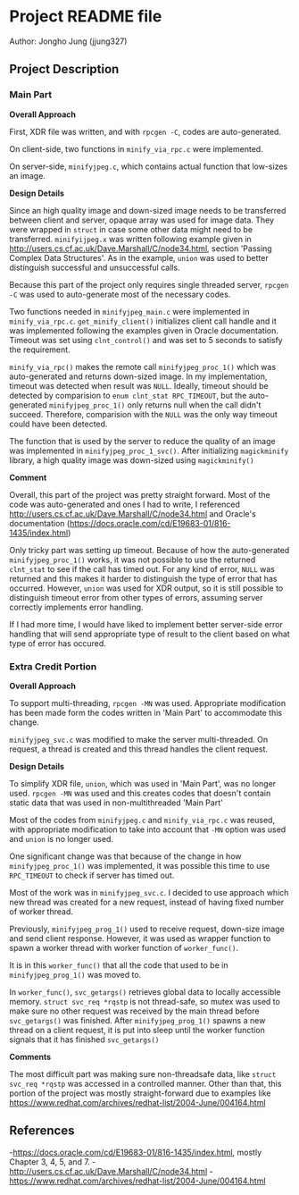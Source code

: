 # Project README file

Author: Jongho Jung (jjung327)

## Project Description

### Main Part

**Overall Approach**

First, XDR file was written, and with `rpcgen -C`, codes are auto-generated. 

On client-side, two functions in `minify_via_rpc.c` were implemented. 

On server-side, `minifyjpeg.c`, which contains actual function that low-sizes an image. 

**Design Details**

Since an high quality image and down-sized image needs to be transferred between client and server,
opaque array was used for image data. They were wrapped in `struct` in case some other data might need to be 
transferred. `minifyijpeg.x` was written following example given in http://users.cs.cf.ac.uk/Dave.Marshall/C/node34.html,
section 'Passing Complex Data Structures'. As in the example, `union` was used to better distinguish successful and 
unsuccessful calls. 

Because this part of the project only requires single threaded server, `rpcgen -C` was used to auto-generate most of 
the necessary codes. 

Two functions needed in `minifyjpeg_main.c` were implemented in `minify_via_rpc.c`. `get_minify_client()` initializes
client call handle and it was implemented following the examples given in Oracle documentation. Timeout was set using
`clnt_control()` and was set to 5 seconds to satisfy the requirement. 

`minify_via_rpc()` makes the remote call `minifyjpeg_proc_1()` which was auto-generated and returns down-sized image.
In my implementation, timeout was detected when result was `NULL`. Ideally, timeout should be detected by comparision to 
`enum clnt_stat RPC_TIMEOUT`, but the auto-generated `minifyjpeg_proc_1()` only returns null when the call didn't succeed. 
Therefore, comparision with the `NULL` was the only way timeout could have been detected. 

The function that is used by the server to reduce the quality of an image was implemented in `minifyjpeg_proc_1_svc()`. 
After initializing `magickminify` library, a high quality image was down-sized using `magickminify()`

**Comment**

Overall, this part of the project was pretty straight forward. Most of the code was auto-generated and ones I had to write, 
I referenced http://users.cs.cf.ac.uk/Dave.Marshall/C/node34.html and Oracle's documentation (https://docs.oracle.com/cd/E19683-01/816-1435/index.html)

Only tricky part was setting up timeout. Because of how the auto-generated `minifyjpeg_proc_1()` works, it was not possible 
to use the returned `clnt_stat` to see if the call has timed out. For any kind of error, `NULL` was returned and this 
makes it harder to distinguish the type of error that has occurred. However, `union` was used for XDR output, so it is still
possible to distinguish timeout error from other types of errors, assuming server correctly implements error handling.

If I had more time, I would have liked to implement better server-side error handling that will send appropriate type of 
result to the client based on what type of error has occured. 

### Extra Credit Portion

**Overall Approach**

To support multi-threading, `rpcgen -MN` was used. Appropriate modification has been made form the codes written in 'Main Part'
to accommodate this change. 

`minifyjpeg_svc.c` was modified to make the server multi-threaded. On request, a thread is created and this thread handles 
the client request. 

**Design Details**

To simplify XDR file, `union`, which was used in 'Main Part', was no longer used. `rpcgen -MN` was used and this creates
codes that doesn't contain static data that was used in non-multithreaded 'Main Part'

Most of the codes from `minifyjpeg.c` and `minify_via_rpc.c` was reused, with appropriate modification to take into account that
 `-MN` option was used and `union` is no longer used. 
 
One significant change was that because of the change in how `minifyjpeg_proc_1()` was implemented, it was possible this time 
to use `RPC_TIMEOUT` to check if server has timed out. 
 
Most of the work was in `minifyjpeg_svc.c`. I decided to use approach which new thread was created for a new request, instead of 
having fixed number of worker thread. 

Previously, `minifyjpeg_prog_1()` used to receive request, down-size image and send client response. However, it was used as 
wrapper function to spawn a worker thread with worker function of `worker_func()`. 

It is in this `worker_func()` that all the code that used to be in `minifyjpeg_prog_1()` was moved to. 

In `worker_func()`, `svc_getargs()` retrieves global data to locally accessible memory. `struct svc_req *rqstp` is not thread-safe,
so mutex was used to make sure no other request was received by the main thread before `svc_getargs()` was finished. 
After `minifyjpeg_prog_1()` spawns a new thread on a client request, it is put into sleep until the worker function signals
that it has finished `svc_getargs()`

**Comments**

The most difficult part was making sure non-threadsafe data, like `struct svc_req *rqstp` was accessed in a controlled manner. 
Other than that, this portion of the project was mostly straight-forward due to examples like 
https://www.redhat.com/archives/redhat-list/2004-June/004164.html


## References

-https://docs.oracle.com/cd/E19683-01/816-1435/index.html, mostly Chapter 3, 4, 5, and 7. 
-http://users.cs.cf.ac.uk/Dave.Marshall/C/node34.html
-https://www.redhat.com/archives/redhat-list/2004-June/004164.html

